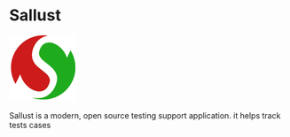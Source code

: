 # Sallust
![Contribution guidelines for this project](GUI/img/Apyno_logo_big.png)

Sallust is a modern, open source testing support application. it helps track tests cases
